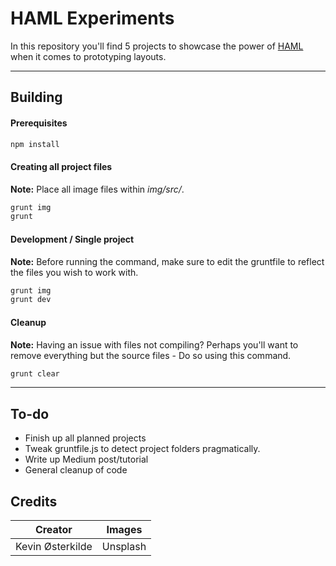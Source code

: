# HAML Experiments
In this repository you'll find 5 projects to showcase the power of [HAML](http://haml.info/) when it comes to prototyping layouts.
___

## Building

#### Prerequisites

```bash
npm install
```

#### Creating all project files

__Note:__ Place all image files within _img/src/_.

```bash
grunt img
grunt
```

#### Development / Single project

__Note:__ Before running the command, make sure to edit the gruntfile to reflect the files you wish to work with.

```bash
grunt img
grunt dev
```

#### Cleanup

__Note:__ Having an issue with files not compiling? Perhaps you'll want to remove everything but the source files - Do so using this command.

```bash
grunt clear
```

___

## To-do

- Finish up all planned projects
- Tweak gruntfile.js to detect project folders pragmatically.
- Write up Medium post/tutorial
- General cleanup of code

## Credits

|    	 Creator 	    | 	 Images	   |
| :---------------: | :----------: |
|  Kevin Østerkilde |   Unsplash   |

